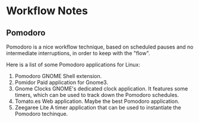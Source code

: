 Workflow Notes
==============

Pomodoro
--------

Pomodoro is a nice workflow technique, based on scheduled pauses and no
intermediate interruptions, in order to keep with the "flow".

Here is a list of some Pomodoro applications for Linux:

1. Pomodoro
   GNOME Shell extension.
2. Pomidor
   Paid application for Gnome3.
3. Gnome Clocks
   GNOME's dedicated clock application.  It features some timers, which
   can be used to track down the Pomodoro schedules.
4. Tomato.es
   Web application.  Maybe the best Pomodoro application.
5. Zeegaree Lite
   A timer application that can be used to instantiate the Pomodoro techinque.
